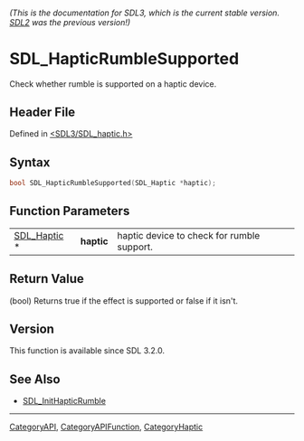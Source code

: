 ###### (This is the documentation for SDL3, which is the current stable version. [SDL2](https://wiki.libsdl.org/SDL2/) was the previous version!)
# SDL_HapticRumbleSupported

Check whether rumble is supported on a haptic device.

## Header File

Defined in [<SDL3/SDL_haptic.h>](https://github.com/libsdl-org/SDL/blob/main/include/SDL3/SDL_haptic.h)

## Syntax

```c
bool SDL_HapticRumbleSupported(SDL_Haptic *haptic);
```

## Function Parameters

|                            |            |                                            |
| -------------------------- | ---------- | ------------------------------------------ |
| [SDL_Haptic](SDL_Haptic) * | **haptic** | haptic device to check for rumble support. |

## Return Value

(bool) Returns true if the effect is supported or false if it isn't.

## Version

This function is available since SDL 3.2.0.

## See Also

- [SDL_InitHapticRumble](SDL_InitHapticRumble)

----
[CategoryAPI](CategoryAPI), [CategoryAPIFunction](CategoryAPIFunction), [CategoryHaptic](CategoryHaptic)

